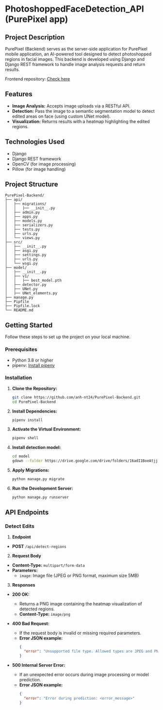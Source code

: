 # PhotoshoppedFaceDetection_API (PurePixel app)

## Project Description

PurePixel (Backend) serves as the server-side application for PurePixel mobile application, an AI-powered tool designed to detect photoshopped regions in facial images. This backend is developed using Django and Django REST framework to handle image analysis requests and return results.

Frontend repository: [Check here](https://github.com/anh-nt24/PhotoshoppedFaceDetection_App) 

## Features

- **Image Analysis:** Accepts image uploads via a RESTful API.
- **Detection:** Pass the image to a semantic segmentation model to detect edited areas on face (using custom UNet model).
- **Visualization:** Returns results with a heatmap highlighting the edited regions.

## Technologies Used

- Django
- Django REST framework
- OpenCV (for image processing)
- Pillow (for image handling)

## Project Structure

```plaintext
PurePixel-Backend/
├── api/
│   ├── migrations/
│   │   ├── __init__.py
│   ├── admin.py
│   ├── apps.py
│   ├── models.py
│   ├── serializers.py
│   ├── tests.py
│   ├── urls.py
│   └── views.py
├── src/
│   ├── __init__.py
│   ├── asgi.py
│   ├── settings.py
│   ├── urls.py
│   └── wsgi.py
├── model/
│   ├── __init__.py
│   ├── v1/
│   │   ├── best_model.pth
│   ├── detector.py
│   ├── UNet.py
│   ├── UNet_elements.py
├── manage.py
├── Pipfile
├── Pipfile.lock
└── README.md
```


## Getting Started

Follow these steps to set up the project on your local machine.

### Prerequisites

- Python 3.8 or higher
- pipenv: [Install pipenv](https://pipenv.pypa.io/en/latest/installation.html)

### Installation

1. **Clone the Repository:**

   ```sh
   git clone https://github.com/anh-nt24/PurePixel-Backend.git
   cd PurePixel-Backend
    ```

2. **Install Dependencies:**

    ```sh
    pipenv install
    ```

3. **Activate the Virtual Environment:**

    ```sh
    pipenv shell
    ```

4. **Install detection model:**

    ```sh
    cd model
    gdown --folder https://drive.google.com/drive/folders/16adI1BoeAtjjSfF5ZxZ34Vlt4jZg91Rs?usp=sharing

    ```

4. **Apply Migrations:**
    ```sh
    python manage.py migrate
    ```

5. **Run the Development Server:**
    ```sh
    python manage.py runserver
    ```

## API Endpoints

### Detect Edits

1. **Endpoint**

- **POST** `/api/detect-regions`

2. **Request Body**

- **Content-Type:** `multipart/form-data`
- **Parameters:**
  - `image`: Image file (JPEG or PNG format, maximum size 5MB)

3. **Responses**

- **200 OK:**
  - Returns a PNG image containing the heatmap visualization of detected regions.
  - **Content-Type:** `image/png`
  
- **400 Bad Request:**
  - If the request body is invalid or missing required parameters.
  - **Error JSON example:**
    ```json
    {
      "error": "Unsupported file type. Allowed types are JPEG and PNG."
    }
    ```

- **500 Internal Server Error:**
  - If an unexpected error occurs during image processing or model prediction.
  - **Error JSON example:**
    ```json
    {
      "error": "Error during prediction: <error_message>"
    }
    ```
